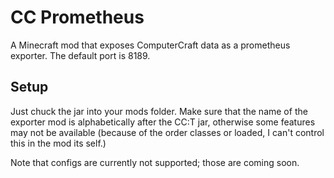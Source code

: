 # CC Prometheus

A Minecraft mod that exposes ComputerCraft data as a prometheus exporter. The default port is 8189.

## Setup
Just chuck the jar into your mods folder. Make sure that the name of the exporter mod is alphabetically after the CC:T 
jar, otherwise some features may not be available (because of the order classes or loaded, I can't control this in the
mod its self.)  

Note that configs are currently not supported; those are coming soon.

